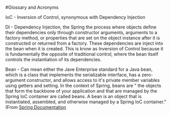 #Glossary and Acronyms

IoC - Inversion of Control, synonymous with Dependency Injection

DI - Dependency Injection, the Spring the process where objects define their dependencies only through constructor arguments, arguments to a factory method, or properties that are set on the object instance after it is constructed or returned from a factory. These dependencies are inject into the bean when it is created. This is know as Inversion of Control because it is fundamentally the opposite of traditional control, where the bean itself controls the instantiation of its dependencies. 

Bean - Can mean either the Jave Enterprise standard for a Java bean, which is a class that implements the serializable interface, has a zero-argument constructor, and allows access to it's private member variables using getters and setting. In the context of Spring, beans are " the objects that form the backbone of your application and that are managed by the Spring IoC container are called beans. A bean is an object that is instantiated, assembled, and otherwise managed by a Spring IoC container." (From [Spring Documentation](http://docs.spring.io/spring/docs/current/spring-framework-reference/htmlsingle/#beans)

